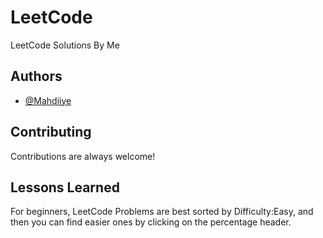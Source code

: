 
# LeetCode

LeetCode Solutions By Me


## Authors

- [@Mahdiiye](https://www.github.com/Mahdiiye)


## Contributing

Contributions are always welcome!


## Lessons Learned

For beginners, LeetCode Problems are best sorted by Difficulty:Easy, and then you can find easier ones by clicking on the percentage header.

